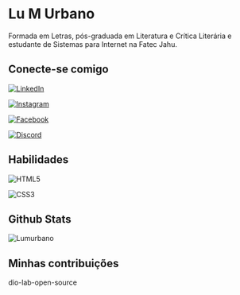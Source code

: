 
# Lu M Urbano

Formada em Letras, pós-graduada em Literatura e Crítica Literária e estudante de Sistemas para Internet na Fatec Jahu.

## Conecte-se comigo

[![LinkedIn](https://img.shields.io/badge/LinkedIn-000?style=for-the-badge&logo=linkedin&logoColor=0E76A8)](https://www.linkedin.com/in/Lumurbano/)

[![Instagram](https://img.shields.io/badge/Instagram-000?style=for-the-badge&logo=instagram)](https://www.instagram.com/Lumurbano/)

[![Facebook](https://img.shields.io/badge/Facebook-000?style=for-the-badge&logo=facebook)](https://www.facebook.com/Lumurbano/)

[![Discord](https://img.shields.io/badge/Discord-000?style=for-the-badge&logo=discord)](https://www.discord.com/in/Lumurbano/)

## Habilidades

![HTML5](https://img.shields.io/badge/HTML5-000?style=for-the-badge&logo=html5)

![CSS3](https://img.shields.io/badge/CSS3-000?style=for-the-badge&logo=css3&logoColor=264CE4)

## Github Stats
![Lumurbano](https://github-readme-stats.vercel.app/api?username=Lumurbano&theme=light&show_icons=true)

## Minhas contribuições

dio-lab-open-source
    

